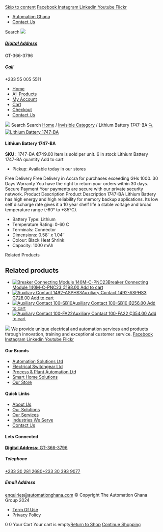[Skip to content](https://store.automationghana.com/product/lithium-battery-1747-ba/#content)
[ Facebook ](https://www.facebook.com/automationgh/) [ Instagram ](https://www.instagram.com/automationgh/) [ Linkedin ](https://www.linkedin.com/company/the-automation-ghana-limited/) [ Youtube ](https://www.youtube.com/channel/UCurrRDUSm5oIW39VXjn1u0w) [ Flickr ](https://www.flickr.com/photos/181794037@N07/)
  * [ Automation Ghana ](https://automationghana.com)
  * [ Contact Us ](https://store.automationghana.com/contact/)


Search
[ ![](https://store.automationghana.com/wp-content/uploads/2024/04/Website-TAGG-Logo-BLUE.png) ](https://store.automationghana.com/)
[ ](https://maps.app.goo.gl/m4xeaagWCNbLk4jM6)
#####  [ Digital Address ](https://maps.app.goo.gl/m4xeaagWCNbLk4jM6)
GT-366-3796 
[ ](tel:+233550055511)
#####  [ Call ](tel:+233550055511)
+233 55 005 5511 
  * [Home](https://store.automationghana.com/)
  * [All Products](https://store.automationghana.com/shop/)
  * [My Account](https://store.automationghana.com/my-account/)
  * [Cart](https://store.automationghana.com/cart/)
  * [Checkout](https://store.automationghana.com/checkout/)
  * [Contact Us](https://store.automationghana.com/contact/)


[![](https://store.automationghana.com/wp-content/uploads/2024/04/AutomationGhana_logo_white.png)](https://store.automationghana.com)
Search
Search
[Home](https://store.automationghana.com) / [Invisible Category](https://store.automationghana.com/product-category/invisible-category/) / Lithium Battery 1747-BA
[🔍](https://store.automationghana.com/product/lithium-battery-1747-ba/)
[![Lithium Battery 1747-BA](https://store.automationghana.com/wp-content/uploads/2020/12/1747-BA.jpg)](https://store.automationghana.com/wp-content/uploads/2020/12/1747-BA.jpg)
####  Lithium Battery 1747-BA 
**SKU :** 1747-BA 
₵749.00
Item is sold per unit.
6 in stock
Lithium Battery 1747-BA quantity
Add to cart
  * Pickup: Available today in our stores


Free Delivery 
Free Delivery in Accra for purchases exceeding GHs 1000. 
30 Days Warranty 
You have the right to return your orders within 30 days. 
Secure Payment 
Your payments are secure with our private security network. 
Product Description
Product Description
1747-BA Lithium Battery has high energy and high reliability for memory backup applications. Its low self discharge rate gives it a 10 year shelf life a stable voltage and broad temperature range (-60° to +85°C). 
  * Battery Type: Lithium
  * Temperature Rating: 0-60 C
  * Terminals: Connector
  * Dimensions: 0.58″ x 1.04″
  * Colour: Black Heat Shrink
  * Capacity: 1000 mAh


Related Products 
## Related products
  * [![Breaker Connecting Module 140M-C-PNC23](https://store.automationghana.com/wp-content/uploads/2020/12/140M-C-PNC23-300x300.jpg)Breaker Connecting Module 140M-C-PNC23 ₵198.00 ](https://store.automationghana.com/product/breaker-connecting-module-140m-c-pnc23/)
[Add to cart](https://store.automationghana.com/product/lithium-battery-1747-ba/?add-to-cart=2973)
  * [![Auxiliary Contact 1492-ASPHS3](https://store.automationghana.com/wp-content/uploads/2020/12/1492-ASPHS3-300x300.jpg)Auxiliary Contact 1492-ASPHS3 ₵728.00 ](https://store.automationghana.com/product/auxiliary-contact-1492-asphs3/)
[Add to cart](https://store.automationghana.com/product/lithium-battery-1747-ba/?add-to-cart=2969)
  * [![Auxiliary Contact 100-SB10](https://store.automationghana.com/wp-content/uploads/2020/11/Auxilliary-Contact-300x300.jpg)Auxiliary Contact 100-SB10 ₵256.00 ](https://store.automationghana.com/product/auxiliary-contact-100-sb10/)
[Add to cart](https://store.automationghana.com/product/lithium-battery-1747-ba/?add-to-cart=2952)
  * [![Auxiliary Contact 100-FA22](https://store.automationghana.com/wp-content/uploads/2020/11/100-FA22-e1624027345370.jpg)Auxiliary Contact 100-FA22 ₵354.00 ](https://store.automationghana.com/product/auxiliary-contact-100-fa22-rockwell/)
[Add to cart](https://store.automationghana.com/product/lithium-battery-1747-ba/?add-to-cart=2935)


![](https://store.automationghana.com/wp-content/uploads/2024/04/AutomationGhana_logo_white.png)
We provide unique electrical and automation services and products through innovation, training and exceptional customer service.
[ Facebook ](https://www.facebook.com/automationgh/) [ Instagram ](https://www.instagram.com/automationgh/) [ Linkedin ](https://www.linkedin.com/company/the-automation-ghana-limited/) [ Youtube ](https://www.youtube.com/channel/UCurrRDUSm5oIW39VXjn1u0w) [ Flickr ](https://www.flickr.com/photos/181794037@N07/)
#### Our Brands
  * [ Automation Solutions Ltd ](https://store.automationghana.com/product/lithium-battery-1747-ba/)
  * [ Electrical Switchgear Ltd ](https://store.automationghana.com/product/lithium-battery-1747-ba/)
  * [ Process & Plant Automation Ltd ](https://store.automationghana.com/product/lithium-battery-1747-ba/)
  * [ Smart Home Solutions ](https://store.automationghana.com/product/lithium-battery-1747-ba/)
  * [ Our Store ](https://store.automationghana.com/product/lithium-battery-1747-ba/)


#### Quick Links
  * [ About Us ](https://store.automationghana.com/product/lithium-battery-1747-ba/)
  * [ Our Solutions ](https://store.automationghana.com/product/lithium-battery-1747-ba/)
  * [ Our Services ](https://store.automationghana.com/product/lithium-battery-1747-ba/)
  * [ Industries We Serve ](https://store.automationghana.com/product/lithium-battery-1747-ba/)
  * [ Contact Us ](https://store.automationghana.com/product/lithium-battery-1747-ba/)


#### Lets Connected
[**Digital Address:** GT-366-3796](https://maps.app.goo.gl/m4xeaagWCNbLk4jM6)
#####  Telephone 
[ +233 30 281 2680](tel:+233302812680)[+233 30 393 9077](https://store.automationghana.com/product/lithium-battery-1747-ba/+233303939077)
#####  Email Address 
enquiries@automationghana.com 
© Copyright The Automation Ghana Group 2024
  * [ Term Of Use ](https://store.automationghana.com/product/lithium-battery-1747-ba/)
  * [ Privacy Policy ](https://store.automationghana.com/product/lithium-battery-1747-ba/)


0
0
Your Cart
Your cart is empty[Return to Shop](https://store.automationghana.com/shop/)
[Continue Shopping](https://store.automationghana.com/product/lithium-battery-1747-ba/)
